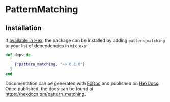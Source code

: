 # PatternMatching
## Installation

If [available in Hex](https://hex.pm/docs/publish), the package can be installed
by adding `pattern_matching` to your list of dependencies in `mix.exs`:

```elixir
def deps do
  [
    {:pattern_matching, "~> 0.1.0"}
  ]
end
```

Documentation can be generated with [ExDoc](https://github.com/elixir-lang/ex_doc)
and published on [HexDocs](https://hexdocs.pm). Once published, the docs can
be found at <https://hexdocs.pm/pattern_matching>.

